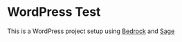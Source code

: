 WordPress Test
==============

This is a WordPress project setup using [Bedrock](https://roots.io/bedrock/) and [Sage](https://roots.io/sage/)
